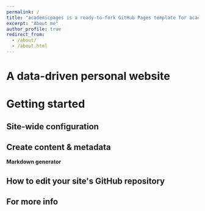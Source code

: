 ```yaml
---
permalink: /
title: "academicpages is a ready-to-fork GitHub Pages template for academic personal websites"
excerpt: "About me"
author_profile: true
redirect_from: 
  - /about/
  - /about.html
---
```



A data-driven personal website
======


Getting started
======


Site-wide configuration
------

Create content & metadata
------


**Markdown generator**


How to edit your site's GitHub repository
------

For more info
------
